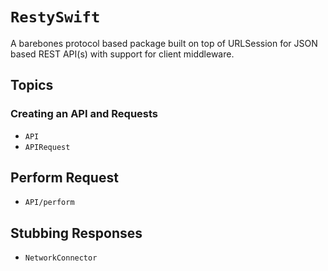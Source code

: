 # ``RestySwift``

A barebones protocol based package built on top of URLSession for JSON based REST API(s) with support for client middleware.

## Topics

### Creating an API and Requests

- ``API``
- ``APIRequest``

## Perform Request

- ``API/perform``

## Stubbing Responses

- ``NetworkConnector``
